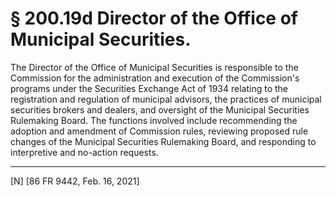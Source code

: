 # § 200.19d   Director of the Office of Municipal Securities.

The Director of the Office of Municipal Securities is responsible to the Commission for the administration and execution of the Commission's programs under the Securities Exchange Act of 1934 relating to the registration and regulation of municipal advisors, the practices of municipal securities brokers and dealers, and oversight of the Municipal Securities Rulemaking Board. The functions involved include recommending the adoption and amendment of Commission rules, reviewing proposed rule changes of the Municipal Securities Rulemaking Board, and responding to interpretive and no-action requests.



---

[N] [86 FR 9442, Feb. 16, 2021]




